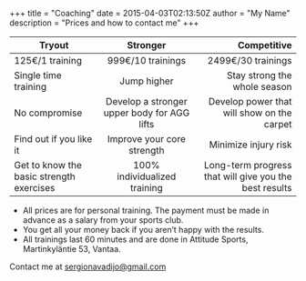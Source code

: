 +++
title = "Coaching"
date = 2015-04-03T02:13:50Z
author = "My Name"
description = "Prices and how to contact me"
+++

| Tryout        |       Stronger       | Competitive  |
| ------------- |:-------------:| --:|
| 125€/1 training      |     999€/10 trainings        | 2499€/30 trainings |
| Single time training     |Jump higher          |   Stay strong the whole season |
| No compromise | Develop a stronger upper body for AGG lifts |     Develop power that will show on the carpet |
| Find out if you like it      | Improve your core strength | Minimize injury risk |
| Get to know the basic strength exercises| 100% individualized training   | Long-term progress that will give you the best results |

* All prices are for personal training. The payment must be made in advance as a salary from your sports club.
* You get all your money back if you aren’t happy with the results.
* All trainings last 60 minutes and are done in Attitude Sports, Martinkyläntie 53, Vantaa.


Contact me at <sergionavadijo@gmail.com>